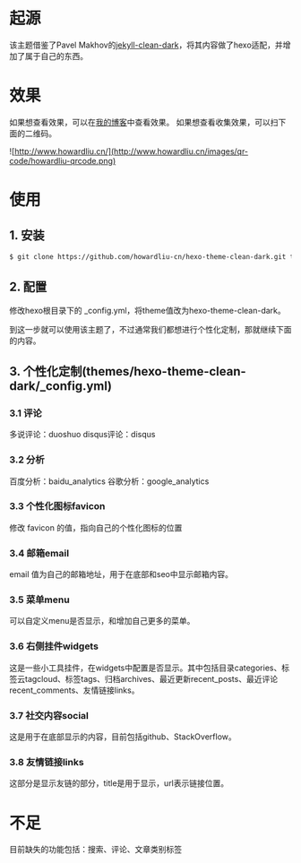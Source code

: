 # 起源
该主题借鉴了Pavel Makhov的[jekyll-clean-dark](https://github.com/streetturtle/jekyll-clean-dark)，将其内容做了hexo适配，并增加了属于自己的东西。

# 效果
如果想查看效果，可以在[我的博客](http://www.howardliu.cn/)中查看效果。
如果想查看收集效果，可以扫下面的二维码。

![http://www.howardliu.cn/](http://www.howardliu.cn/images/qr-code/howardliu-qrcode.png)

# 使用
## 1. 安装
```sh
$ git clone https://github.com/howardliu-cn/hexo-theme-clean-dark.git themes/hexo-theme-clean-dark
```

## 2. 配置
修改hexo根目录下的 _config.yml，将theme值改为hexo-theme-clean-dark。

到这一步就可以使用该主题了，不过通常我们都想进行个性化定制，那就继续下面的内容。

## 3. 个性化定制(themes/hexo-theme-clean-dark/_config.yml)
### 3.1 评论
多说评论：duoshuo
disqus评论：disqus

### 3.2 分析
百度分析：baidu_analytics
谷歌分析：google_analytics

### 3.3 个性化图标favicon
修改 favicon 的值，指向自己的个性化图标的位置

### 3.4 邮箱email
email 值为自己的邮箱地址，用于在底部和seo中显示邮箱内容。

### 3.5 菜单menu
可以自定义menu是否显示，和增加自己更多的菜单。

### 3.6 右侧挂件widgets
这是一些小工具挂件，在widgets中配置是否显示。其中包括目录categories、标签云tagcloud、标签tags、归档archives、最近更新recent_posts、最近评论recent_comments、友情链接links。

### 3.7 社交内容social
这是用于在底部显示的内容，目前包括github、StackOverflow。

### 3.8 友情链接links
这部分是显示友链的部分，title是用于显示，url表示链接位置。

# 不足
目前缺失的功能包括：搜索、评论、文章类别标签
